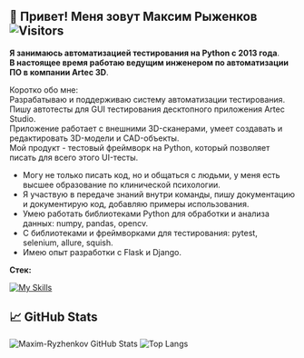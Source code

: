 ## 🙋 Привет! Меня зовут Максим Рыженков ![Visitors](https://visitor-badge.glitch.me/badge?page_id=maxim-ryzhenkov) 

**Я занимаюсь автоматизацией тестирования на Python с 2013 года**.<br>
**В настоящее время работаю ведущим инженером по автоматизации ПО в компании Artec 3D**.

Коротко обо мне:<br>
Разрабатываю и поддерживаю систему автоматизации тестирования.<br> Пишу автотесты для GUI тестирования десктопного приложения Artec Studio.<br> Приложение работает с внешними 3D-сканерами, умеет создавать и редактировать 3D-модели и CAD-объекты.<br>Мой продукт - тестовый фреймворк на Python, который позволяет писать для всего этого UI-тесты. 

- Могу не только писать код, но и общаться с людьми, у меня есть высшее образование по клинической психологии.
- Я участвую в передаче знаний внутри команды, пишу документацию и документирую код, добавляю примеры использования.
- Умею работать библиотеками Python для обработки и анализа данных: numpy, pandas, opencv. 
- С библиотеками и фреймворками для тестирования: pytest, selenium, allure, squish.
- Имею опыт разработки с Flask и Django.



**Стек:**

[![My Skills](https://skillicons.dev/icons?i=py,jenkins,selenium,html,css,flask,django,git,docker,arduino)](https://skillicons.dev)




## 📈 GitHub Stats

![Maxim-Ryzhenkov GitHub Stats](https://github-readme-stats.vercel.app/api?username=maxim-ryzhenkov&count_private=true&hide=contribs&show_icons=true&theme=radical)
![Top Langs](https://github-readme-stats.vercel.app/api/top-langs/?username=maxim-ryzhenkov&count_private=true&hide=tsql&langs_count=7&theme=radical&layout=compact)
